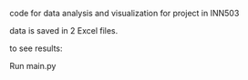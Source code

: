 code for data analysis and visualization for project in INN503

data is saved in 2 Excel files.

to see results:

Run main.py
